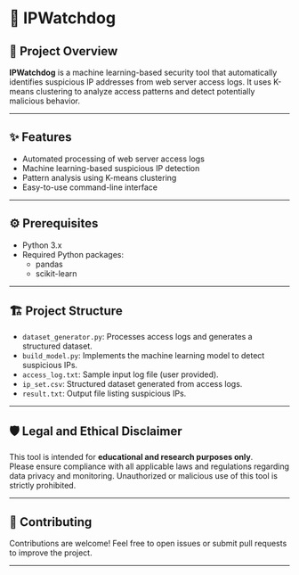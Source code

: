 # 🚨 IPWatchdog

## 📄 Project Overview
**IPWatchdog** is a machine learning-based security tool that automatically identifies suspicious IP addresses from web server access logs. It uses K-means clustering to analyze access patterns and detect potentially malicious behavior.

---

## ✨ Features
- Automated processing of web server access logs
- Machine learning-based suspicious IP detection
- Pattern analysis using K-means clustering
- Easy-to-use command-line interface

---

## ⚙️ Prerequisites
- Python 3.x
- Required Python packages:
  - pandas
  - scikit-learn

---

## 🏗️ Project Structure
- `dataset_generator.py`: Processes access logs and generates a structured dataset.
- `build_model.py`: Implements the machine learning model to detect suspicious IPs.
- `access_log.txt`: Sample input log file (user provided).
- `ip_set.csv`: Structured dataset generated from access logs.
- `result.txt`: Output file listing suspicious IPs.

---

## 🛡️ Legal and Ethical Disclaimer
This tool is intended for **educational and research purposes only**.  
Please ensure compliance with all applicable laws and regulations regarding data privacy and monitoring. Unauthorized or malicious use of this tool is strictly prohibited.

---

## 🤝 Contributing
Contributions are welcome! Feel free to open issues or submit pull requests to improve the project.

---
